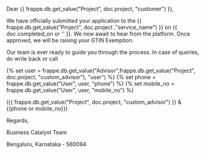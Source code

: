 <p>Dear {{ frappe.db.get_value("Project", doc.project, "customer") }},</p>

<p>We have officially submitted your application to the {{ frappe.db.get_value("Project", doc.project ,"service_name") }} on {{ doc.completed_on  or '' }}. We now await to hear from the platform. Once approved, we will be raising your GTIN Exemption.</p>

<p>Our team is ever ready to guide you through the process. In case of queries, do write back or call</p>

<p>{% set user = frappe.db.get_value("Advisor",frappe.db.get_value("Project", doc.project, "custom_advisor"), "user")  %}
{% set phone = frappe.db.get_value("User", user, "phone") %}
{% set mobile_no = frappe.db.get_value("User", user, "mobile_no") %}</p>

<p>({{ frappe.db.get_value("Project", doc.project, "custom_advisor") }} & {{phone or mobile_no}})</p>

<!--<p><a href="https://drive.google.com/file/d/18-96LzZ5WnqHMx1WlRfL2Cs13CLPJI_M/view">Inline Image</a></p>-->

<p>Regards,</p>

<p>Business Catalyst Team</p>

<p>Bengaluru, Karnataka - 560094</p>
